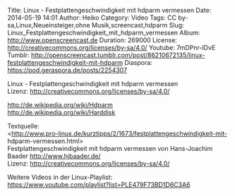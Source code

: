 Title: Linux - Festplattengeschwindigkeit mit hdparm vermessen
Date: 2014-05-19 14:01
Author: Heiko
Category: Video
Tags: CC by-sa,Linux,Neueinsteiger,ohne Musik,screencast,hdparm
Slug: Linux_Festplattengeschwindigkeit_mit_hdparm_vermessen
Album: http://www.openscreencast.de
Duration: 269000
License: http://creativecommons.org/licenses/by-sa/4.0/
Youtube: 7mDPnr-IDvE
Tumblr: http://openscreencast.tumblr.com/post/86210672135/linux-festplattengeschwindigkeit-mit-hdparm
Diaspora: https://pod.geraspora.de/posts/2254307

Linux - Festplattengeschwindigkeit mit hdparm vermessen  
Lizenz: <http://creativecommons.org/licenses/by-sa/4.0/>  
  
<http://de.wikipedia.org/wiki/Hdparm>  
<http://de.wikipedia.org/wiki/Harddisk>  
  
Textquelle:  
<http://www.pro-linux.de/kurztipps/2/1673/festplattengeschwindigkeit-mit-
hdparm-vermessen.html>  
Festplattengeschwindigkeit mit hdparm vermessen von Hans-Joachim Baader
<http://www.hjbaader.de/>  
Lizenz: <http://creativecommons.org/licenses/by-sa/4.0/>  
  
Weitere Videos in der Linux-Playlist:  
<https://www.youtube.com/playlist?list=PLE479F73BD1D6C3A6>  
  

